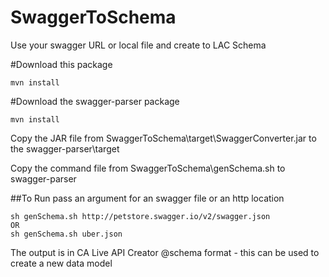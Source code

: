 # SwaggerToSchema
Use your swagger URL or local file and create to LAC Schema 

#Download this package
```
mvn install
```

#Download the swagger-parser package
```
mvn install
```

Copy the JAR file from SwaggerToSchema\target\SwaggerConverter.jar 
to the swagger-parser\target 

Copy the command file from SwaggerToSchema\genSchema.sh 
to swagger-parser

##To Run 
pass an argument for an swagger file or an http location

```
sh genSchema.sh http://petstore.swagger.io/v2/swagger.json
OR
sh genSchema.sh uber.json
```

The output is in CA Live API Creator @schema format - this can be used to create a new data model 
